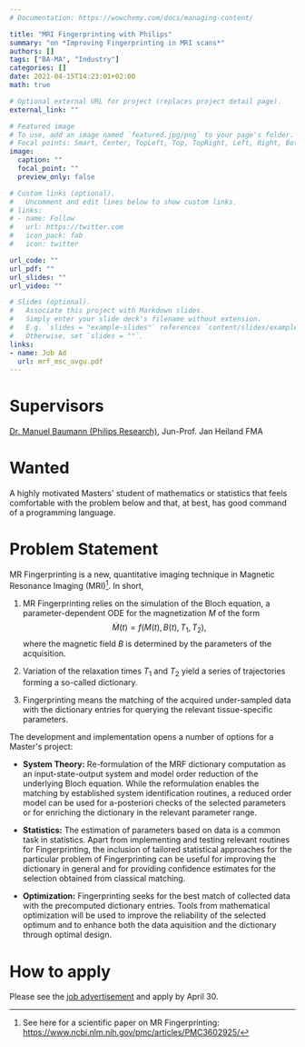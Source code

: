 ```yaml
---
# Documentation: https://wowchemy.com/docs/managing-content/

title: "MRI Fingerprinting with Philips"
summary: "on *Improving Fingerprinting in MRI scans*"
authors: []
tags: ["BA-MA", "Industry"]
categories: []
date: 2021-04-15T14:23:01+02:00
math: true

# Optional external URL for project (replaces project detail page).
external_link: ""

# Featured image
# To use, add an image named `featured.jpg/png` to your page's folder.
# Focal points: Smart, Center, TopLeft, Top, TopRight, Left, Right, BottomLeft, Bottom, BottomRight.
image:
  caption: ""
  focal_point: ""
  preview_only: false

# Custom links (optional).
#   Uncomment and edit lines below to show custom links.
# links:
# - name: Follow
#   url: https://twitter.com
#   icon_pack: fab
#   icon: twitter

url_code: ""
url_pdf: ""
url_slides: ""
url_video: ""

# Slides (optional).
#   Associate this project with Markdown slides.
#   Simply enter your slide deck's filename without extension.
#   E.g. `slides = "example-slides"` references `content/slides/example-slides.md`.
#   Otherwise, set `slides = ""`.
links:
- name: Job Ad
  url: mrf_msc_ovgu.pdf
---
```


# Supervisors
[Dr. Manuel Baumann (Philips Research)](http://manuelbaumann.de/), Jun-Prof. Jan Heiland FMA

# Wanted

A highly motivated Masters' student of mathematics or statistics that feels comfortable with the problem below and that, at best, has good command of a programming language.

# Problem Statement

MR Fingerprinting is a new, quantitative imaging technique in Magnetic Resonance Imaging (MRI)[^1]. In short, 
[^1]: See here for a scientific paper on MR Fingerprinting: https://www.ncbi.nlm.nih.gov/pmc/articles/PMC3602925/

1. MR Fingerprinting relies on the simulation of the Bloch equation, a parameter-dependent ODE for the magnetization $M$ of the form 
$$\dot{M}(t) = f(M(t), B(t), T_1, T_2),$$
where the magnetic field $B$ is determined by the parameters of the acquisition. 

2. Variation of the relaxation times $T_1$ and $T_2$ yield a series of trajectories forming a so-called dictionary.

3. Fingerprinting means the matching of the acquired under-sampled data with the dictionary entries for querying the relevant tissue-specific parameters.

The development and implementation opens a number of options for a Master's project:

 * **System Theory:** Re-formulation of the MRF dictionary computation as an input-state-output system and model order reduction of the underlying Bloch equation. While the reformulation enables the matching by established system identification routines, a reduced order model can be used for a-posteriori checks of the selected parameters or for enriching the dictionary in the relevant parameter range.

 * **Statistics:** The estimation of parameters based on data is a common task in statistics. Apart from implementing and testing relevant routines for Fingerprinting, the inclusion of tailored statistical approaches for the particular problem of Fingerprinting can be useful for improving the dictionary in general and for providing confidence estimates for the selection obtained from classical matching.

 * **Optimization:** Fingerprinting seeks for the best match of collected data with the precomputed dictionary entries. Tools from mathematical optimization will be used to improve the reliability of the selected optimum and to enhance both the data aquisition and the dictionary through optimal design.

# How to apply

Please see the [job advertisement](mrf_msc_ovgu.pdf) and apply by April 30.
